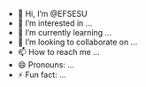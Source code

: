 - 👋 Hi, I’m @EFSESU
- 👀 I’m interested in ...
- 🌱 I’m currently learning ...
- 💞️ I’m looking to collaborate on ...
- 📫 How to reach me ...
- 😄 Pronouns: ...
- ⚡ Fun fact: ...

<!---
EFSESU/EFSESU is a ✨ special ✨ repository because its `README.md` (this file) appears on your GitHub profile.
You can click the Preview link to take a look at your changes.
--->
